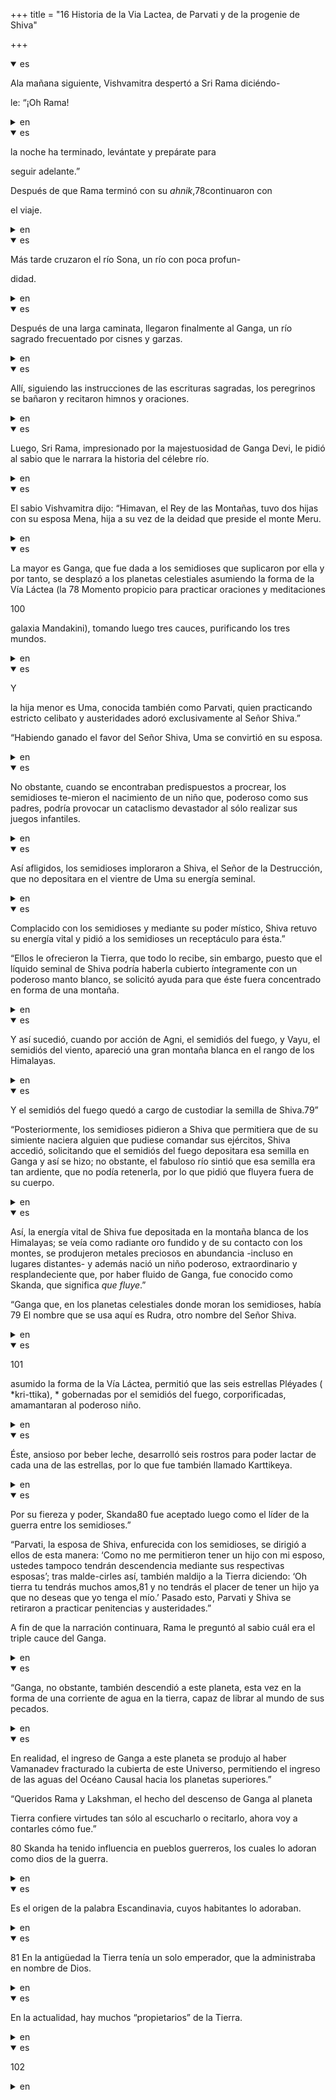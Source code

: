 +++
title = "16 Historia de la Via Lactea, de Parvati y de la progenie de Shiva"

+++
<details open><summary>es</summary>

Ala mañana siguiente, Vishvamitra despertó a Sri Rama diciéndo-

le: “¡Oh Rama\!
</details>

<details><summary>en</summary>

Wing next morning, Vishvamitra woke Sri Rama saying-

 Le: “Oh branch \!
</details>

<details open><summary>es</summary>

la noche ha terminado, levántate y prepárate para 

seguir adelante.” 

Después de que Rama terminó con su *ahnik*,78continuaron con 

el viaje.
</details>

<details><summary>en</summary>

The night is over, get up and get ready to

 go ahead."

 After Rama ended with his *Ahnik *, 78 contained with

 trip.
</details>

<details open><summary>es</summary>

Más tarde cruzaron el río Sona, un río con poca profun-

didad.
</details>

<details><summary>en</summary>

Later they crossed the Sona river, a river with little deep

 Dity
</details>

<details open><summary>es</summary>

Después de una larga caminata, llegaron finalmente al Ganga, un río sagrado frecuentado por cisnes y garzas.
</details>

<details><summary>en</summary>

After a long walk, they finally reached the bargain, a sacred river frequented by swans and herons.
</details>

<details open><summary>es</summary>

Allí, siguiendo las instrucciones de las escrituras sagradas, los peregrinos se bañaron y recitaron himnos y oraciones.
</details>

<details><summary>en</summary>

There, following the instructions of the sacred writings, the pilgrims bathed and recited hymns and prayers.
</details>

<details open><summary>es</summary>

Luego, Sri Rama, impresionado por la majestuosidad de Ganga Devi, le pidió al sabio que le narrara la historia del célebre río.
</details>

<details><summary>en</summary>

Then, Sri Rama, impressed by the majesty of Ganga Devi, asked the wise to tell him the story of the famous River.
</details>

<details open><summary>es</summary>

El sabio Vishvamitra dijo: “Himavan, el Rey de las Montañas, tuvo dos hijas con su esposa Mena, hija a su vez de la deidad que preside el monte Meru.
</details>

<details><summary>en</summary>

The wise Vishwamitra said: “Himavan, the king of the mountains, had two daughters with his wife Mena, daughter in turn of the deity presided by Mount Meru.
</details>

<details open><summary>es</summary>

La mayor es Ganga, que fue dada a los semidioses que suplicaron por ella y por tanto, se desplazó a los planetas celestiales asumiendo la forma de la Vía Láctea \(la 78 Momento propicio para practicar oraciones y meditaciones

100

galaxia Mandakini\), tomando luego tres cauces, purificando los tres mundos.
</details>

<details><summary>en</summary>

The eldest is Ganga, which was given to the demigods who begged for it and therefore, moved to the heavenly planets assuming the shape of the Milky Way \ (the 78 right moment to practice sentences and meditations

 100

 Galaxia Mandakini \), then taking three channels, purifying the three worlds.
</details>

<details open><summary>es</summary>

Y 

la hija menor es Uma, conocida también como Parvati, quien practicando estricto celibato y austeridades adoró exclusivamente al Señor Shiva.” 

“Habiendo ganado el favor del Señor Shiva, Uma se convirtió en su esposa.
</details>

<details><summary>en</summary>

AND

 The youngest daughter is UMA, also known as Parvati, who practicing strict celibacy and austerities exclusively adored Mr. Shiva. "

 “Having won the favor of Mr. Shiva, Uma became his wife.
</details>

<details open><summary>es</summary>

No obstante, cuando se encontraban predispuestos a procrear, los semidioses te-mieron el nacimiento de un niño que, poderoso como sus padres, podría provocar un cataclismo devastador al sólo realizar sus juegos infantiles.
</details>

<details><summary>en</summary>

However, when they were predisposed to procreate, the demigods were the birth of a child who, powerful as his parents, could cause a devastating cataclysm by just performing their children's games.
</details>

<details open><summary>es</summary>

Así afligidos, los semidioses imploraron a Shiva, el Señor de la Destrucción, que no depositara en el vientre de Uma su energía seminal.
</details>

<details><summary>en</summary>

Thus afflicted, the demigods implored Shiva, the lord of destruction, who would not deposit his seminal energy in Uma.
</details>

<details open><summary>es</summary>

Complacido con los semidioses y mediante su poder místico, Shiva retuvo su energía vital y pidió a los semidioses un receptáculo para ésta.” 

“Ellos le ofrecieron la Tierra, que todo lo recibe, sin embargo, puesto que el líquido seminal de Shiva podría haberla cubierto íntegramente con un poderoso manto blanco, se solicitó ayuda para que éste fuera concentrado en forma de una montaña.
</details>

<details><summary>en</summary>

Pleased with the demigods and through their mystical power, Shiva retained his vital energy and asked the demigods a receptacle for it. ”

 “They offered him the earth, which receives everything, however, since Shiva's seminal fluid could have covered it entirely with a powerful white mantle, help was requested for him to be concentrated in the form of a mountain.
</details>

<details open><summary>es</summary>

Y así sucedió, cuando por acción de Agni, el semidiós del fuego, y Vayu, el semidiós del viento, apareció una gran montaña blanca en el rango de los Himalayas.
</details>

<details><summary>en</summary>

And so it happened, when by AGNI's action, the Semiidiós del Fuego, and Vayu, the Semi -covered of the wind, appeared a great white mountain in the rank of the Himalayas.
</details>

<details open><summary>es</summary>

Y el semidiós del fuego quedó a cargo de custodiar la semilla de Shiva.79” 

“Posteriormente, los semidioses pidieron a Shiva que permitiera que de su simiente naciera alguien que pudiese comandar sus ejércitos, Shiva accedió, solicitando que el semidiós del fuego depositara esa semilla en Ganga y así se hizo; no obstante, el fabuloso río sintió que esa semilla era tan ardiente, que no podía retenerla, por lo que pidió que fluyera fuera de su cuerpo.
</details>

<details><summary>en</summary>

And the semi -coves of the fire was in charge of guarding the seed of Shiva.79 "

 “Subsequently, the demigods asked Shiva to allow someone who could command his armies, Shiva agreed, requesting that the fire of the fire deposited that seed in bargain and so it was done; However, the fabulous river felt that this seed was so burning, that he could not retain it, so he asked to flow outside his body.
</details>

<details open><summary>es</summary>

Así, la energía vital de Shiva fue depositada en la montaña blanca de los Himalayas; se veía como radiante oro fundido y de su contacto con los montes, se produjeron metales preciosos en abundancia -incluso en lugares distantes- y además nació un niño poderoso, extraordinario y resplandeciente que, por haber fluido de Ganga, fue conocido como Skanda, que significa *que fluye*.” 

“Ganga que, en los planetas celestiales donde moran los semidioses, había 79 El nombre que se usa aquí es Rudra, otro nombre del Señor Shiva.
</details>

<details><summary>en</summary>

Thus, Shiva's vital energy was deposited in the white mountain of the Himalayas; He looked like a radiant molten gold and his contact with the mountains, precious metals occurred in abundance - even in distant places - and a powerful, extraordinary and glowing child was also born that, because there was a fluid of bargain, he was known as Skanda, which, which means *that flows *. "

 “Ganga that, in the heavenly planets where the demigods dwell, there were 79 the name used here is Rudra, another name of Mr. Shiva.
</details>

<details open><summary>es</summary>

101

asumido la forma de la Vía Láctea, permitió que las seis estrellas Pléyades \( *kri-ttika\), * gobernadas por el semidiós del fuego, corporificadas, amamantaran al poderoso niño.
</details>

<details><summary>en</summary>

101

 Assumed the shape of the Milky Way, allowed the six Pleiades stars \ ( * kri-tika \), * governed by the semi-heavy of the fire, corporately, to breastfeed the powerful child.
</details>

<details open><summary>es</summary>

Éste, ansioso por beber leche, desarrolló seis rostros para poder lactar de cada una de las estrellas, por lo que fue también llamado Karttikeya.
</details>

<details><summary>en</summary>

This one, anxious to drink milk, developed six faces to be able to breastfeed each of the stars, so it was also called Kartageya.
</details>

<details open><summary>es</summary>

Por su fiereza y poder, Skanda80 fue aceptado luego como el líder de la guerra entre los semidioses.” 

“Parvati, la esposa de Shiva, enfurecida con los semidioses, se dirigió a ellos de esta manera: ‘Como no me permitieron tener un hijo con mi esposo, ustedes tampoco tendrán descendencia mediante sus respectivas esposas’; tras malde-cirles así, también maldijo a la Tierra diciendo: ‘Oh tierra tu tendrás muchos amos,81 y no tendrás el placer de tener un hijo ya que no deseas que yo tenga el mío.’ Pasado esto, Parvati y Shiva se retiraron a practicar penitencias y austeridades.” 

A fin de que la narración continuara, Rama le preguntó al sabio cuál era el triple cauce del Ganga.
</details>

<details><summary>en</summary>

Because of its fierceness and power, Skanda80 was later accepted as the leader of the war between the demigods. ”

 "Parvati, Shiva's wife, enraged with the demigods, addressed them in this way:‘ As they did not allow me to have a child with my husband, you will not have offspring through your respective wives ’; After Malde-Cir them like this, he also cursed the Earth saying: 'Oh Earth you will have many masters, 81 and you will not have the pleasure of having a child since you do not want me to have mine.' to practice penances and austerities. "

 In order for the narrative to continue, Rama asked the wise what was the triple channel of the bargain.
</details>

<details open><summary>es</summary>

“Ganga, no obstante, también descendió a este planeta, esta vez en la forma de una corriente de agua en la tierra, capaz de librar al mundo de sus pecados.
</details>

<details><summary>en</summary>

“Ganga, however, also descended to this planet, this time in the form of a stream of water on Earth, capable of riding the world of its sins.
</details>

<details open><summary>es</summary>

En realidad, el ingreso de Ganga a este planeta se produjo al haber Vamanadev fracturado la cubierta de este Universo, permitiendo el ingreso de las aguas del Océano Causal hacia los planetas superiores.” 

“Queridos Rama y Lakshman, el hecho del descenso de Ganga al planeta 

Tierra confiere virtudes tan sólo al escucharlo o recitarlo, ahora voy a contarles cómo fue.” 

80 Skanda ha tenido influencia en pueblos guerreros, los cuales lo adoran como dios de la guerra.
</details>

<details><summary>en</summary>

Actually, the entry of bargain to this planet occurred when there was a fractured vamanade the cover of this universe, allowing the entry of the waters of the causal ocean to the upper planets. ”

 “Dear Rama and Lakshman, the fact of the descent from Ganga to the planet

 Earth confers virtues just when listening or reciting it, now I will tell you how it was. ”

 80 Skanda has had influence on warrior villages, who worship him as God of war.
</details>

<details open><summary>es</summary>

Es el origen de la palabra Escandinavia, cuyos habitantes lo adoraban.
</details>

<details><summary>en</summary>

It is the origin of the word Scandinavia, whose inhabitants adored him.
</details>

<details open><summary>es</summary>

81 En la antigüedad la Tierra tenía un solo emperador, que la administraba en nombre de Dios.
</details>

<details><summary>en</summary>

81 In antiquity the earth had only one emperor, who administered it in the name of God.
</details>

<details open><summary>es</summary>

En la actualidad, hay muchos “propietarios” de la Tierra.
</details>

<details><summary>en</summary>

At present, there are many "owners" of the Earth.
</details>

<details open><summary>es</summary>

102
</details>

<details><summary>en</summary>

102
</details>